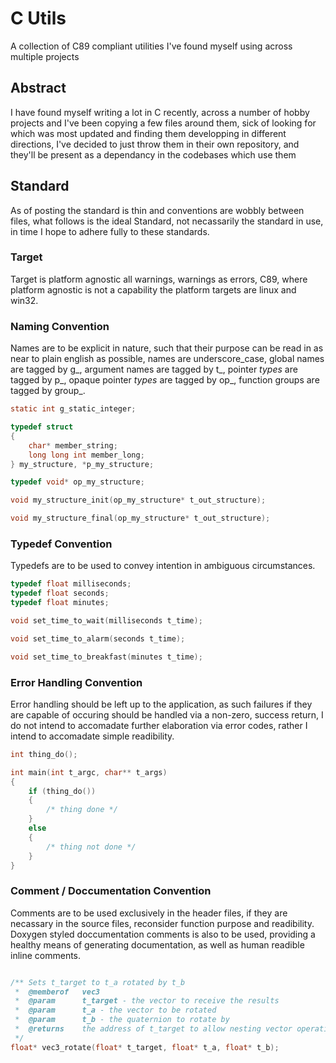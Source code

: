 # C Utils
 A collection of C89 compliant utilities I've found myself using across multiple projects

## Abstract
 I have found myself writing a lot in C recently, across a number of hobby projects and I've been copying a few files around them, sick of looking for which was most updated and finding them developping in different directions, I've decided to just throw them in their own repository, and they'll be present as a dependancy in the codebases which use them

## Standard
 As of posting the standard is thin and conventions are wobbly between files, what follows is the ideal Standard, not necassarily the standard in use, in time I hope to adhere fully to these standards.
### Target
Target is platform agnostic all warnings, warnings as errors, C89, where platform agnostic is not a capability the platform targets are linux and win32.
### Naming Convention
Names are to be explicit in nature, such that their purpose can be read in as near to plain english as possible, names are underscore_case, global names are tagged by g_, argument names are tagged by t_, pointer *types* are tagged by p_, opaque pointer *types* are tagged by op_, function groups are tagged by group_.

```c
static int g_static_integer;

typedef struct
{
    char* member_string;
    long long int member_long;
} my_structure, *p_my_structure;

typedef void* op_my_structure;

void my_structure_init(op_my_structure* t_out_structure);

void my_structure_final(op_my_structure* t_out_structure);
```
### Typedef Convention
Typedefs are to be used to convey intention in ambiguous circumstances.

```c
typedef float milliseconds;
typedef float seconds;
typedef float minutes;

void set_time_to_wait(milliseconds t_time);

void set_time_to_alarm(seconds t_time);

void set_time_to_breakfast(minutes t_time);
```
### Error Handling Convention
Error handling should be left up to the application, as such failures if they are capable of occuring should be handled via a non-zero, success return, I do not intend to accomadate further elaboration via error codes, rather I intend to accomadate simple readibility.

```c
int thing_do();

int main(int t_argc, char** t_args)
{
    if (thing_do())
    {
        /* thing done */
    }
    else
    {
        /* thing not done */
    }
}
```
### Comment / Doccumentation Convention
Comments are to be used exclusively in the header files, if they are necassary in the source files, reconsider function purpose and readibility. Doxygen styled doccumentation comments is also to be used, providing a healthy means of generating documentation, as well as human readible inline comments.

```c

/**	Sets t_target to t_a rotated by t_b
 *	@memberof	vec3
 *	@param		t_target - the vector to receive the results
 *	@param		t_a - the vector to be rotated
 *	@param		t_b - the quaternion to rotate by
 *	@returns	the address of t_target to allow nesting vector operations
 */
float* vec3_rotate(float* t_target, float* t_a, float* t_b);
```
